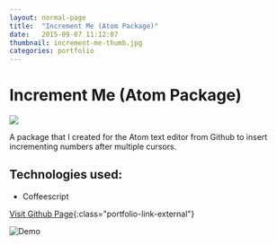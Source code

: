 ```yaml
---
layout: normal-page
title:  "Increment Me (Atom Package)"
date:   2015-09-07 11:12:07
thumbnail: increment-me-thumb.jpg
categories: portfolio
---
```

Increment Me (Atom Package)
===
<img src="{{ site.baseurl }}/images/increment-me.jpg" class="showcase" />

A package that I created for the Atom text editor from Github to insert incrementing numbers after multiple cursors.

Technologies used:
---
* Coffeescript

[Visit Github Page](https://atom.io/packages/increment-me){:class="portfolio-link-external"}

![Demo](https://i.github-camo.com/3aa5383e69f031935c3857471a37dfb06ff37dc8/68747470733a2f2f7261772e67697468756275736572636f6e74656e742e636f6d2f7a6469766f7a7a6f2f696e6372656d656e742d6d652f6d61737465722f73637265656e636173742e676966)
